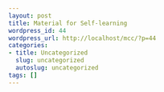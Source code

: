 ```yaml
---
layout: post
title: Material for Self-learning
wordpress_id: 44
wordpress_url: http://localhost/mcc/?p=44
categories:
- title: Uncategorized
  slug: uncategorized
  autoslug: uncategorized
tags: []
---
```



